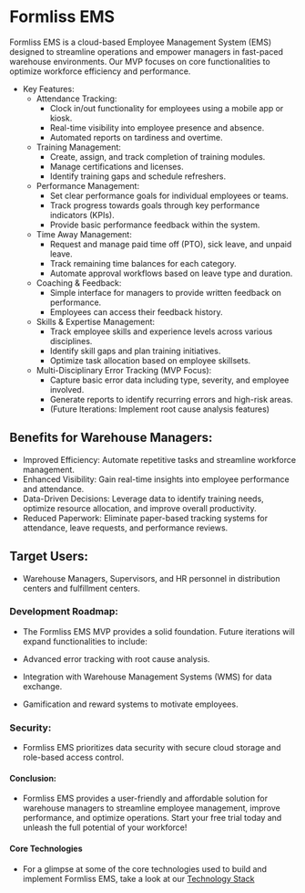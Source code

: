 # Formliss EMS

Formliss EMS is a cloud-based Employee Management System (EMS) designed to streamline operations and empower managers in fast-paced warehouse environments. Our MVP focuses on core functionalities to optimize workforce efficiency and performance.

* Key Features:
    * Attendance Tracking:
        * Clock in/out functionality for employees using a mobile app or kiosk.
        * Real-time visibility into employee presence and absence.
        * Automated reports on tardiness and overtime.
    * Training Management:
        * Create, assign, and track completion of training modules.
        * Manage certifications and licenses.
        * Identify training gaps and schedule refreshers.
    * Performance Management:
        * Set clear performance goals for individual employees or teams.
        * Track progress towards goals through key performance indicators (KPIs).
        * Provide basic performance feedback within the system.
    * Time Away Management:
        * Request and manage paid time off (PTO), sick leave, and unpaid leave.
        * Track remaining time balances for each category.
        * Automate approval workflows based on leave type and duration.
    * Coaching & Feedback:
        * Simple interface for managers to provide written feedback on performance.
        * Employees can access their feedback history.
    * Skills & Expertise Management:
        * Track employee skills and experience levels across various disciplines.
        * Identify skill gaps and plan training initiatives.
        * Optimize task allocation based on employee skillsets.
    * Multi-Disciplinary Error Tracking (MVP Focus):
        * Capture basic error data including type, severity, and employee involved.
        * Generate reports to identify recurring errors and high-risk areas.
        * (Future Iterations: Implement root cause analysis features)

## Benefits for Warehouse Managers:

* Improved Efficiency: Automate repetitive tasks and streamline workforce management.
* Enhanced Visibility: Gain real-time insights into employee performance and attendance.
* Data-Driven Decisions: Leverage data to identify training needs, optimize resource allocation, and improve overall productivity.
* Reduced Paperwork: Eliminate paper-based tracking systems for attendance, leave requests, and performance reviews.

## Target Users:

* Warehouse Managers, Supervisors, and HR personnel in distribution centers and fulfillment centers.

### Development Roadmap:

* The Formliss EMS MVP provides a solid foundation. Future iterations will expand functionalities to include:

* Advanced error tracking with root cause analysis.
* Integration with Warehouse Management Systems (WMS) for data exchange.
* Gamification and reward systems to motivate employees.

### Security:

* Formliss EMS prioritizes data security with secure cloud storage and role-based access control.

#### Conclusion:

* Formliss EMS provides a user-friendly and affordable solution for warehouse managers to streamline employee management, improve performance, and optimize operations. Start your free trial today and unleash the full potential of your workforce!

#### Core Technologies
* For a glimpse at some of the core technologies used to build and implement Formliss EMS, take a look at our [Technology Stack](https://github.com/Formliss/ems/blob/master/documentation/core_technologies.md)
